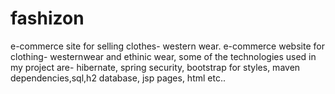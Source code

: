 # fashizon
e-commerce site for selling clothes- western wear.
e-commerce website for clothing- westernwear and ethinic wear, 
some of the technologies used in my project are- hibernate, spring security, bootstrap for styles, maven dependencies,sql,h2 database, jsp pages, html etc.. 
